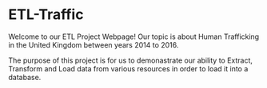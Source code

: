 # ETL-Traffic

Welcome to our ETL Project Webpage!
Our topic is about Human Trafficking in the United Kingdom between years 2014 to 2016.

The purpose of this project is for us to demonastrate our ability to Extract, Transform and Load data from various resources in order to load it into a database.
